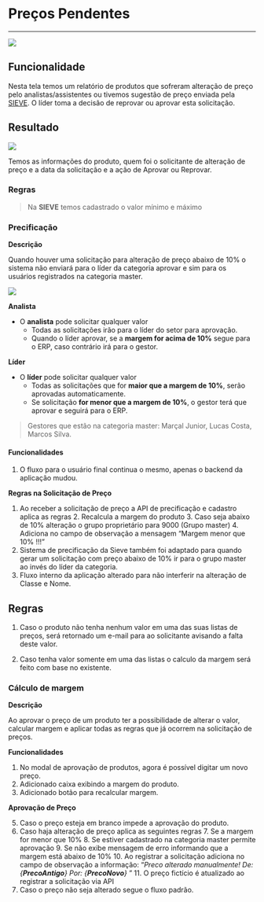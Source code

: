 # Preços Pendentes

---

![](http://developers.connectparts.com.br/imagens/comercialSolicitacaoPrecoPendente01.png)

## Funcionalidade

Nesta tela temos um relatório de produtos que sofreram alteração de preço pelo analistas/assistentes ou tivemos sugestão de preço enviada pela [SIEVE](https://www.sieve.com.br/sobre). O líder toma a decisão de reprovar ou aprovar esta solicitação.

## Resultado

![](http://developers.connectparts.com.br/imagens/comercialSolicitacaoPrecoPendente02.png)

Temos as informações do produto, quem foi o solicitante de alteração de preço e a data da solicitação e a ação de Aprovar ou Reprovar.

### Regras

> Na **SIEVE** temos cadastrado o valor mínimo e máximo

### Precificação

**Descrição**

Quando houver uma solicitação para alteração de preço abaixo de 10% o sistema não enviará para o líder da categoria aprovar e sim para os usuários registrados na categoria master.

![](http://developers.connectparts.com.br/imagens/precosPendentesRegra01.png)

**Analista**

* O **analista** pode solicitar qualquer valor
    * Todas as solicitações irão para o líder do setor para aprovação.
    * Quando o líder aprovar, se a **margem for acima de 10%** segue para o ERP, caso contrário irá para o gestor.

**Líder**

* O **líder** pode solicitar qualquer valor
    * Todas as solicitações que for **maior que a margem de 10%**, serão aprovadas automaticamente.
    * Se solicitação **for menor que a margem de 10%**, o gestor terá que aprovar e seguirá para o ERP.
    
<!--Esta alteração foi feita no dia 25/09-->
<!--
* Precificação maior que 16% os analistas poderão solicitar, abaixo desta porcentagem o sistema não irá permitir a solicitação.

* Os **analistas** poderão solicitar qualquer valor.
    * Valores abaixo de 16% até 10%, terão que ter aprovação dos líderes.
    * Valores abaixo de 10%, terão que ter aprovação dos líderes e também dos gestores.

* Os **líderes** poderão solicitar qualquer valor.
    * Valores abaixo de 10%, terão que ter aprovação dos líderes e também dos gestores.
-->

> Gestores que estão na categoria master: Marçal Junior, Lucas Costa, Marcos Silva.

#### Funcionalidades 

1. O fluxo para o usuário final continua o mesmo, apenas o backend da aplicação mudou.

**Regras na Solicitação de Preço**

1. Ao receber a solicitação de preço a API de precificação e cadastro aplica as regras
    2. Recalcula a margem do produto
        3. Caso seja abaixo de 10% alteração o grupo proprietário para 9000 (Grupo master)
        4. Adiciona no campo de observação a mensagem “Margem menor que 10% !!!”
5. Sistema de precificação da Sieve também foi adaptado para quando gerar um solicitação com preço abaixo de 10% ir para o grupo master ao invés do líder da categoria.
6. Fluxo interno da aplicação alterado para não interferir na alteração de Classe e Nome.

## Regras

1. Caso o produto não tenha nenhum valor em uma das suas listas de preços, será retornado um e-mail para ao solicitante avisando a falta deste valor.

2. Caso tenha valor somente em uma das listas o calculo da margem será feito com base no existente.




### Cálculo de margem

**Descrição**

Ao aprovar o preço de um produto ter a possibilidade de alterar o valor, calcular margem e aplicar todas as regras que já ocorrem na solicitação de preços.

**Funcionalidades**

1. No modal de aprovação de produtos, agora é possível digitar um novo preço.
2. Adicionado caixa exibindo a margem do produto.
3. Adicionado botão para recalcular margem.

**Aprovação de Preço**

5. Caso o preço esteja em branco impede a aprovação do produto.
6. Caso haja alteração de preço aplica as seguintes regras
    7. Se a margem for menor que 10%
        8. Se estiver cadastrado na categoria master permite aprovação
        9. Se não exibe mensagem de erro informando que a margem está abaixo de 10%
    10. Ao registrar a solicitação adiciona no campo de observação a informação: “_Preco alterado manualmente! De: {**PrecoAntigo**} Por: {**PrecoNovo**}_ ”
    11. O preço fictício é atualizado ao registrar a solicitação via API
12. Caso o preço não seja alterado segue o fluxo padrão.









